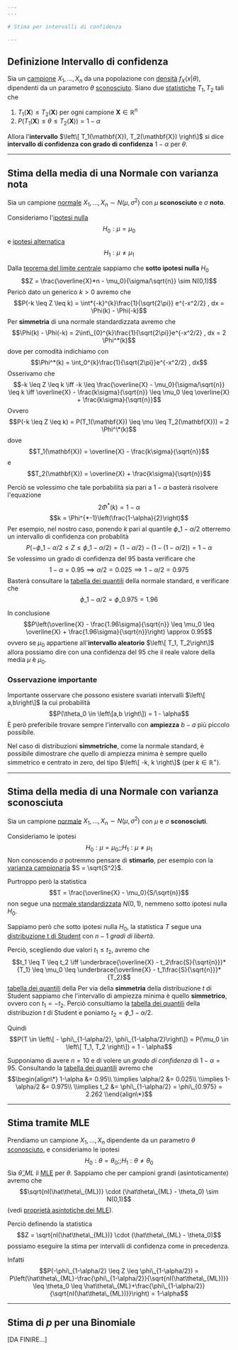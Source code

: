 ```yaml
---
---

# Stima per intervalli di confidenza

---
```


## Definizione Intervallo di confidenza

Sia un [campione](Random%20Sample.md#random-sample) $X_1, ..., X_n$ da una popolazione con [densità](Distribuzioni%20Multivariate.md#joint-pdf) $f_X(x \vert \theta)$, dipendenti da un parametro $\theta$ <u>sconosciuto</u>.
Siano due [statistiche](Random%20Sample.md#46a026) $T_1, T_2$ tali che

1. $T_1(\mathbf{X}) \leq T_2(\mathbf{X})$ per ogni campione $\mathbf{X} \in \mathbb{R}^n$
1. $P(T_1(\mathbf{X}) \leq \theta \leq T_2(\mathbf{X})) = 1 - \alpha$

Allora l'**intervallo** $\left\[ T_1(\mathbf{X}), T_2(\mathbf{X}) \right\]$ si dice **intervallo di confidenza con grado di confidenza** $1 - \alpha$ per $\theta$.

---

## Stima della media di una Normale con varianza nota

Sia un campione [normale](Distribuzioni.md#normale) $X_1, ..., X_n \sim N(\mu, \sigma^2)$ con $\mu$ **sconosciuto** e $\sigma$ **noto**.

Consideriamo l'[ipotesi nulla](Hypothesis%20Testing.md#137feb) $$H_0: \mu = \mu_0$$ e [ipotesi alternatica](Hypothesis%20Testing.md#7a2fae) $$H_1: \mu \neq \mu_1$$

Dalla [teorema del limite centrale](CLT%20-%20Central%20Limit%20Theorem.md#clt-central-limit-theorem) sappiamo che **sotto ipotesi nulla** $H_0$ $$Z = \frac{\overline{X}*n - \mu_0}{\sigma/\sqrt{n}} \sim N(0,1)$$
Pericò dato un generico $k>0$ avremo  che $$P(-k \leq Z \leq k) = \int*{-k}^{k}\frac{1}{\sqrt{2\pi}} e^{-x^2/2} , dx = \Phi(k) - \Phi(-k)$$
Per **simmetria** di una normale standardizzata avremo che $$\Phi(k) - \Phi(-k) = 2\int\_{0}^{k}\frac{1}{\sqrt{2\pi}}e^{-x^2/2} , dx = 2 \Phi^*(k)$$ dove per comodità indichiamo con $$\Phi^*(k) = \int_0^{k}\frac{1}{\sqrt{2\pi}}e^{-x^2/2} , dx$$
Osserivamo che $$-k \leq Z \leq k \iff -k \leq \frac{\overline{X} - \mu_0}{\sigma/\sqrt{n}} \leq k \iff \overline{X} - \frac{k\sigma}{\sqrt{n}} \leq \mu_0 \leq \overline{X} + \frac{k\sigma}{\sqrt{n}}$$
Ovvero $$P(-k \leq Z \leq k) = P(T_1(\mathbf{X}) \leq \mu \leq T_2(\mathbf{X})) = 2 \Phi^\*(k)$$ dove $$T_1(\mathbf{X}) = \overline{X} - \frac{k\sigma}{\sqrt{n}}$$ e $$T_2(\mathbf{X}) = \overline{X} + \frac{k\sigma}{\sqrt{n}}$$

Perciò se volessimo che tale porbabilità sia pari a $1-\alpha$ basterà risolvere l'equazione $$2\Phi^{*}(k) = 1-\alpha$$ $$k = \Phi^{*-1}\left(\frac{1-\alpha}{2}\right)$$
Per esempio, nel nostro caso, ponendo $k$ pari al quantile $\phi\_{1 - \alpha/2}$ otterremo un intervallo di confidenza con probablità $$P(-\phi\_{1-\alpha/2} \leq Z \leq \phi\_{1-\alpha/2}) = (1-\alpha/2) - (1 - (1-\alpha/2)) = 1 - \alpha$$
Se volessimo un grado di confidenza del $95%$ basta verificare che $$1-\alpha = 0.95 \implies \alpha/2 = 0.025 \implies 1 -\alpha/2 = 0.975$$
Basterà consultare la [tabella dei quantili](quantili.pdf) della normale standard, e verificare che $$\phi\_{1-\alpha/2} = \phi\_{0.975} = 1.96$$ 

In conclusione $$P\left(\overline{X} - \frac{1.96\sigma}{\sqrt{n}} \leq \mu_0 \leq \overline{X} + \frac{1.96\sigma}{\sqrt{n}}\right) \approx 0.95$$ ovvero se $\mu_0$ appartiene all'**intervallo aleatorio** $\left\[ T_1, T_2\right\]$  allora possiamo dire con una confidenza del $95%$ che il reale valore della media $\mu$ è $\mu_0$.

### Osservazione importante

Importante osservare che possono esistere svariati intervalli $\left\[ a,b\right\]$ la cui probabilità $$P(\theta_0 \in \left\[a,b \right\]) = 1 - \alpha$$
È però preferibile trovare sempre l'intervallo con **ampiezza** $b-a$ più piccolo possibile.

Nel caso di distribuzioni **simmetriche**, come la normale standard, è possibile dimostrare che quello di ampiezza minima è sempre quello simmetrico e centrato in zero, del tipo $\left\[ -k, k \right\]$ (per $k \in \mathbb{R}^+$).

---

## Stima della media di una Normale con varianza sconosciuta

Sia un campione [normale](Distribuzioni.md#normale) $X_1, ..., X_n \sim N(\mu, \sigma^2)$ con $\mu$ e $\sigma$ **sconosciuti**.

Consideriamo le ipotesi $$H_0: \mu = \mu_0; ; H_1: \mu \neq \mu_1$$
Non conoscendo $\sigma$ potremmo pensare di **stimarlo**, per esempio con la [varianza campionaria](Random%20Sample.md#varianza-campionaria) $S = \sqrt{S^2}$.

Purtroppo però la statistica $$T = \frac{\overline{X} - \mu_0}{S/\sqrt{n}}$$ non segue una [normale standardizzata](Distribuzioni.md#normale-standard) $N(0,1)$, nemmeno sotto ipotesi nulla $H_0$.

Sappiamo però che sotto ipotesi nulla $H_0$, la statistica $T$ segue una [distribuzione t di Student](Distribuzioni.md#distribuzione-t-di-stundet) con $n-1$ *gradi di libertà*.

Perciò, scegliendo due valori $t_1 \leq t_2$, avremo che $$t_1 \leq T \leq t_2 \iff \underbrace{\overline{X} - t_2\frac{S}{\sqrt{n}}}*{T_1} \leq \mu_0 \leq \underbrace{\overline{X} - t_1\frac{S}{\sqrt{n}}}*{T_2}$$ [tabella dei quantili](quantili.pdf) della
Per via della **simmetria** della distribuzione *t* di Student sappiamo che l'intervallo di ampiezza minima è quello **simmetrico**, ovvero con $t_1 = - t_2$.
Perciò consultiamo la [tabella dei quantili](quantili.pdf) della distribuzion *t* di Student e poniamo $t_2 = \phi\_{1-\alpha/2}$.

Quindi $$P(T \in \left\[ - \phi\_{1-\alpha/2}, \phi\_{1-\alpha/2}\right\]) = P(\mu_0 \in \left\[ T_1, T_2 \right\]) = 1 - \alpha$$

Supponiamo di avere $n=10$ e di volere un *grado di confidenza* di $1 - \alpha = 95%$.
Consultando la [tabella dei quantili](quantili.pdf) avremo che
$$\begin{align\*}
1-\alpha &= 0.95\\
\\implies \alpha/2 &= 0.025\\
\\implies 1-\alpha/2 &= 0.975\\
\\implies t_2 &= \phi\_{1-\alpha/2} = \phi\_{0.975} = 2.262
\\end{align\*}$$

---

## Stima tramite MLE

Prendiamo un campione $X_1, ..., X_n$ dipendente da un parametro $\theta$ <u>sconosciuto</u>, e consideriamo le ipotesi $$H_0: \theta = \theta_0;; H_1: \theta \neq \theta_0$$
Sia $\hat\theta\_{ML}$ il [MLE](Stimatore%20di%20Massima%20Verosimiglianza.md#stimatore-di-massima-verosimiglianza-mle) per $\theta$.
Sappiamo che per campioni grandi (asintoticamente) avremo che $$\sqrt{nI(\hat\theta\_{ML})} \cdot (\hat\theta\_{ML} - \theta_0) \sim N(0,1)$$ (vedi [proprietà asintotiche dei MLE](Stimatore%20di%20Massima%20Verosimiglianza.md#proprieta-asintotiche-molto-importanti)).

Perciò definendo la statistica $$Z = \sqrt{nI(\hat\theta\_{ML})} \cdot (\hat\theta\_{ML} - \theta_0)$$ possiamo eseguire la stima per intervalli di confidenza come in precedenza.

Infatti $$P(-\phi\_{1-\alpha/2} \leq Z \leq \phi\_{1-\alpha/2}) = P\left(\hat\theta\_{ML}-\frac{\phi\_{1-\alpha/2}}{\sqrt{nI(\hat\theta\_{ML})}} \leq \theta_0 \leq \hat\theta\_{ML}+\frac{\phi\_{1-\alpha/2}}{\sqrt{nI(\hat\theta\_{ML})}}\right) = 1-\alpha$$

---

## Stima di $p$ per una Binomiale

\[DA FINIRE...\]
